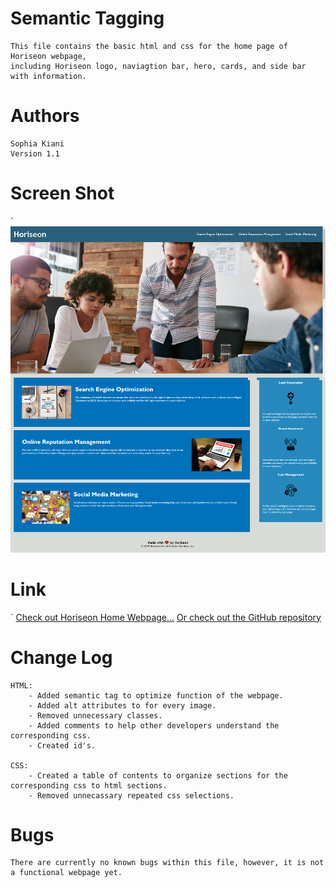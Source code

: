 # Semantic Tagging

    This file contains the basic html and css for the home page of Horiseon webpage, 
    including Horiseon logo, naviagtion bar, hero, cards, and side bar with information. 


# Authors
    Sophia Kiani 
    Version 1.1


# Screen Shot
`
    ![Preview Of Horiseon Home Webpage](assets/images/horiseon-homepage-screenshot.png)


    
# Link
`
    [Check out Horiseon Home Webpage...](https://soph-k.github.io/semantic_tagging/)
    [Or check out the GitHub repository](https://github.com/soph-k/semantic_tagging) 
    
 

# Change Log

    HTML: 
        - Added semantic tag to optimize function of the webpage.
        - Added alt attributes to for every image.
        - Removed unnecessary classes.
        - Added comments to help other developers understand the corresponding css.
        - Created id's.

    CSS:
        - Created a table of contents to organize sections for the corresponding css to html sections.
        - Removed unnecassary repeated css selections.


# Bugs

    There are currently no known bugs within this file, however, it is not a functional webpage yet.


